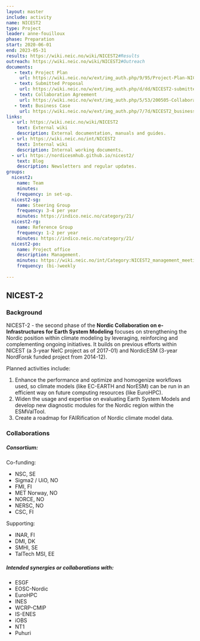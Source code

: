 ```yaml
---
layout: master
include: activity
name: NICEST2
type: Project
leader: anne-fouilloux
phase: Preparation
start: 2020-06-01
end: 2023-05-31
results: https://wiki.neic.no/wiki/NICEST2#Results
outreach: https://wiki.neic.no/wiki/NICEST2#Outreach
documents:
   - text: Project Plan
     url: https://wiki.neic.no/w/ext/img_auth.php/9/95/Project-Plan-NICEST2.pdf
   - text: Submitted Proposal
     url: https://wiki.neic.no/w/ext/img_auth.php/d/dd/NICEST2-submitted-proposal.pdf
   - text: Collaboration Agreement
     url: https://wiki.neic.no/w/ext/img_auth.php/5/53/200505-Collaboration-Agreement-NICEST2.pdf
   - text: Business Case
     url: https://wiki.neic.no/w/ext/img_auth.php/7/7d/NICEST2_business_case.pdf
links:
  - url: https://wiki.neic.no/wiki/NICEST2
    text: External wiki
    description: External documentation, manuals and guides.
  - url: https://wiki.neic.no/int/NICEST2
    text: Internal wiki
    description: Internal working documents.
  - url: https://nordicesmhub.github.io/nicest2/
    text: Blog
    description: Newsletters and regular updates.
groups:
  nicest2:
    name: Team
    minutes:
    frequency: in set-up.
  nicest2-sg:
    name: Steering Group
    frequency: 3-4 per year
    minutes: https://indico.neic.no/category/21/
  nicest2-rg:
    name: Reference Group
    frequency: 1-2 per year
    minutes: https://indico.neic.no/category/21/
  nicest2-po:
    name: Project office
    description: Management.
    minutes: https://wiki.neic.no/int/Category:NICEST2_management_meetings
    frequency: (bi-)weekly
     
---
```

## NICEST-2


### Background

NICEST-2 - the second phase of the **Nordic Collaboration on e-Infrastructures for Earth System Modeling** focuses on strengthening the Nordic position within climate modeling by leveraging, reinforcing and complementing ongoing initiatives. It builds on previous efforts within NICEST (a 3-year NeIC project as of 2017-01) and NordicESM (3-year NordForsk funded project from 2014-12).

Planned activities include:
1. Enhance the performance and optimize and homogenize workflows used, so climate models (like EC-EARTH and NorESM) can be run in an efficient way on future computing resources (like EuroHPC).
2. Widen the usage and expertise on evaluating Earth System Models and develop new diagnostic modules for the Nordic region within the ESMValTool.
3. Create a roadmap for FAIRification of Nordic climate model data.



### Collaborations
##### Consortium:
Co-funding:
* NSC, SE
* Sigma2 / UiO, NO
* FMI, FI
* MET Norway, NO
* NORCE, NO
* NERSC, NO
* CSC, FI

Supporting:
* INAR, FI
* DMI, DK
* SMHI, SE
* TalTech MSI, EE



##### Intended synergies or collaborations with:
* ESGF
* EOSC-Nordic
* EuroHPC
* INES
* WCRP-CMIP
* IS-ENES
* iOBS
* NT1
* Puhuri

